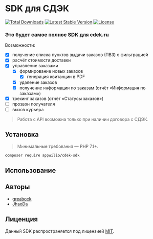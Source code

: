 # SDK для СДЭК

[![Total Downloads](https://poser.pugx.org/appwilio/cdek-sdk/downloads)](https://packagist.org/packages/appwilio/cdek-sdk)
[![Latest Stable Version](https://poser.pugx.org/appwilio/cdek-sdk/version)](https://packagist.org/packages/appwilio/cdek-sdk)
[![License](https://poser.pugx.org/appwilio/cdek-sdk/license)](https://packagist.org/packages/appwilio/cdek-sdk)

### Это будет самое полное SDK для cdek.ru

Возможности:

- [x] получение списка пунктов выдачи заказов (ПВЗ) с фильтрацией
- [x] расчёт стоимости доставки
- [x] управление заказами
  - [x] формирование новых заказов
    - [x] генерация квитанции в PDF
  - [x] удаление заказов
  - [x] получение информации по заказам (отчёт «Информация по заказам»)
- [x] трекинг заказов (отчёт «Статусы заказов»)
- [ ] прозвон получателя
- [ ] вызов курьера

> Работа с API возможна только при наличии договора с СДЭК.

## Установка

> Минимальные требования — PHP 7.1+.

```bash
composer require appwilio/cdek-sdk
```

## Использование


## Авторы

- [greabock](https://github.com/greabock)
- [JhaoDa](https://github.com/jhaoda)

## Лиценция

Данный SDK распространяется под лицензией [MIT](http://opensource.org/licenses/MIT).
